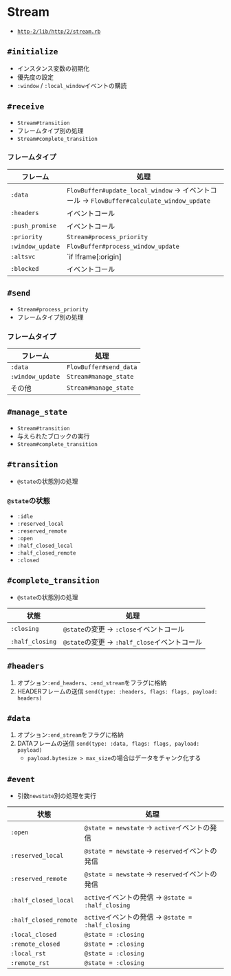 # Stream
- [`http-2/lib/http/2/stream.rb`](https://github.com/igrigorik/http-2/blob/master/lib/http/2/stream.rb)

## `#initialize`
- インスタンス変数の初期化
- 優先度の設定
- `:window` / `:local_window`イベントの購読

## `#receive`
- `Stream#transition`
- フレームタイプ別の処理
- `Stream#complete_transition`

### フレームタイプ

| フレーム         | 処理                                                                                       |
| -                | -                                                                                          |
| `:data`          | `FlowBuffer#update_local_window` -> イベントコール -> `FlowBuffer#calculate_window_update` |
| `:headers`       | イベントコール                                                                             |
| `:push_promise`  | イベントコール                                                                             |
| `:priority`      | `Stream#process_priority`                                                                  |
| `:window_update` | `FlowBuffer#process_window_update`                                                         |
| `:altsvc`        | `if !frame[:origin] || frame[:origin].empty?`の場合イベントコール                          |
| `:blocked`       | イベントコール                                                                             |

## `#send`
- `Stream#process_priority`
- フレームタイプ別の処理

### フレームタイプ

| フレーム          | 処理                   |
| -                 | -                      |
| `:data`           | `FlowBuffer#send_data` |
| `:window_update`  | `Stream#manage_state`  |
| その他            | `Stream#manage_state`  |

## `#manage_state`
- `Stream#transition`
- 与えられたブロックの実行
- `Stream#complete_transition`

## `#transition`
- `@state`の状態別の処理

### `@state`の状態
- `:idle`
- `:reserved_local`
- `:reserved_remote`
- `:open`
- `:half_closed_local`
- `:half_closed_remote`
- `:closed`


## `#complete_transition`
- `@state`の状態別の処理

| 状態              | 処理                                          |
| -                 | -                                             |
| `:closing`        | `@state`の変更 -> `:close`イベントコール      |
| `:half_closing`   | `@state`の変更 -> `:half_close`イベントコール |

## `#headers`
1. オプション`:end_headers`、`:end_stream`をフラグに格納
2. HEADERフレームの送信 `send(type: :headers, flags: flags, payload: headers)`

## `#data`
1. オプション`:end_stream`をフラグに格納
2. DATAフレームの送信 `send(type: :data, flags: flags, payload: payload)`
    - `payload.bytesize > max_size`の場合はデータをチャンク化する

## `#event`
- 引数`newstate`別の処理を実行

| 状態                  | 処理                                               |
| -                     | -                                                  |
| `:open`               | `@state = newstate` -> `active`イベントの発信      |
| `:reserved_local`     | `@state = newstate` -> `reserved`イベントの発信    |
| `:reserved_remote`    | `@state = newstate` -> `reserved`イベントの発信    |
| `:half_closed_local`  | `active`イベントの発信 -> `@state = :half_closing` |
| `:half_closed_remote` | `active`イベントの発信 -> `@state = :half_closing` |
| `:local_closed`       | `@state = :closing`                                |
| `:remote_closed`      | `@state = :closing`                                |
| `:local_rst`          | `@state = :closing`                                |
| `:remote_rst`         | `@state = :closing`                                |
